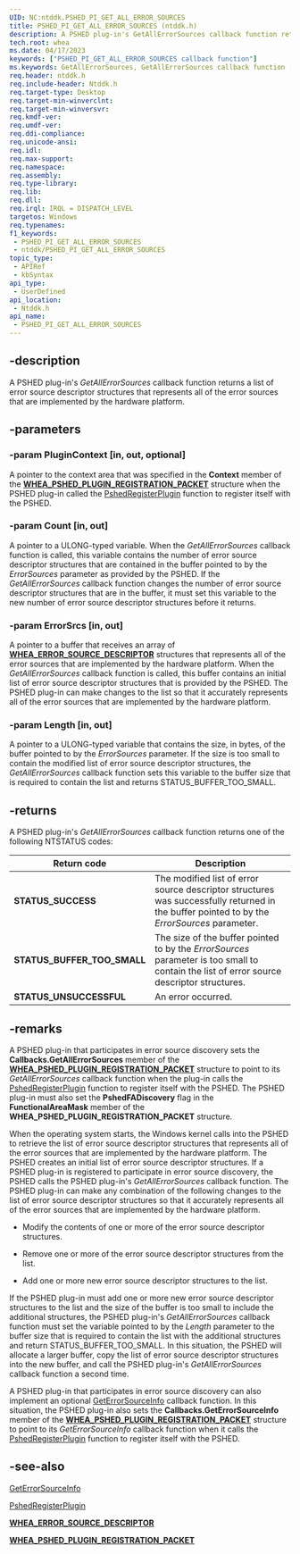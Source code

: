 ```yaml
---
UID: NC:ntddk.PSHED_PI_GET_ALL_ERROR_SOURCES
title: PSHED_PI_GET_ALL_ERROR_SOURCES (ntddk.h)
description: A PSHED plug-in's GetAllErrorSources callback function returns a list of error source descriptor structures that represents all of the error sources that are implemented by the hardware platform.
tech.root: whea
ms.date: 04/17/2023
keywords: ["PSHED_PI_GET_ALL_ERROR_SOURCES callback function"]
ms.keywords: GetAllErrorSources, GetAllErrorSources callback function [WHEA Drivers and Applications], PSHED_PI_GET_ALL_ERROR_SOURCES, PSHED_PI_GET_ALL_ERROR_SOURCES callback, ntddk/GetAllErrorSources, whea.getallerrorsources, whearef_fe2e1679-84ee-4f90-8615-24cbab3cb686.xml
req.header: ntddk.h
req.include-header: Ntddk.h
req.target-type: Desktop
req.target-min-winverclnt:
req.target-min-winversvr: 
req.kmdf-ver: 
req.umdf-ver: 
req.ddi-compliance: 
req.unicode-ansi: 
req.idl: 
req.max-support: 
req.namespace: 
req.assembly: 
req.type-library: 
req.lib: 
req.dll: 
req.irql: IRQL = DISPATCH_LEVEL
targetos: Windows
req.typenames: 
f1_keywords:
 - PSHED_PI_GET_ALL_ERROR_SOURCES
 - ntddk/PSHED_PI_GET_ALL_ERROR_SOURCES
topic_type:
 - APIRef
 - kbSyntax
api_type:
 - UserDefined
api_location:
 - Ntddk.h
api_name:
 - PSHED_PI_GET_ALL_ERROR_SOURCES
---
```


## -description

A PSHED plug-in's *GetAllErrorSources* callback function returns a list of error source descriptor structures that represents all of the error sources that are implemented by the hardware platform.

## -parameters

### -param PluginContext [in, out, optional]

A pointer to the context area that was specified in the **Context** member of the [**WHEA_PSHED_PLUGIN_REGISTRATION_PACKET**](/windows-hardware/drivers/ddi/ntddk/ns-ntddk-_whea_pshed_plugin_registration_packet) structure when the PSHED plug-in called the [PshedRegisterPlugin](/windows-hardware/drivers/ddi/ntddk/nf-ntddk-pshedregisterplugin) function to register itself with the PSHED.

### -param Count [in, out]

A pointer to a ULONG-typed variable. When the *GetAllErrorSources* callback function is called, this variable contains the number of error source descriptor structures that are contained in the buffer pointed to by the *ErrorSources* parameter as provided by the PSHED. If the *GetAllErrorSources* callback function changes the number of error source descriptor structures that are in the buffer, it must set this variable to the new number of error source descriptor structures before it returns.

### -param ErrorSrcs [in, out]

A pointer to a buffer that receives an array of [**WHEA_ERROR_SOURCE_DESCRIPTOR**](/windows-hardware/drivers/ddi/ntddk/ns-ntddk-_whea_error_source_descriptor) structures that represents all of the error sources that are implemented by the hardware platform. When the *GetAllErrorSources* callback function is called, this buffer contains an initial list of error source descriptor structures that is provided by the PSHED. The PSHED plug-in can make changes to the list so that it accurately represents all of the error sources that are implemented by the hardware platform.

### -param Length [in, out]

A pointer to a ULONG-typed variable that contains the size, in bytes, of the buffer pointed to by the *ErrorSources* parameter. If the size is too small to contain the modified list of error source descriptor structures, the *GetAllErrorSources* callback function sets this variable to the buffer size that is required to contain the list and returns STATUS_BUFFER_TOO_SMALL.

## -returns

A PSHED plug-in's *GetAllErrorSources* callback function returns one of the following NTSTATUS codes:

| Return code | Description |
|--|--|
| **STATUS_SUCCESS** | The modified list of error source descriptor structures was successfully returned in the buffer pointed to by the *ErrorSources* parameter. |
| **STATUS_BUFFER_TOO_SMALL** | The size of the buffer pointed to by the *ErrorSources* parameter is too small to contain the list of error source descriptor structures. |
| **STATUS_UNSUCCESSFUL** | An error occurred. |

## -remarks

A PSHED plug-in that participates in error source discovery sets the **Callbacks.GetAllErrorSources** member of the [**WHEA_PSHED_PLUGIN_REGISTRATION_PACKET**](/windows-hardware/drivers/ddi/ntddk/ns-ntddk-_whea_pshed_plugin_registration_packet) structure to point to its *GetAllErrorSources* callback function when the plug-in calls the [PshedRegisterPlugin](/windows-hardware/drivers/ddi/ntddk/nf-ntddk-pshedregisterplugin) function to register itself with the PSHED. The PSHED plug-in must also set the **PshedFADiscovery** flag in the **FunctionalAreaMask** member of the **WHEA_PSHED_PLUGIN_REGISTRATION_PACKET** structure.

When the operating system starts, the Windows kernel calls into the PSHED to retrieve the list of error source descriptor structures that represents all of the error sources that are implemented by the hardware platform. The PSHED creates an initial list of error source descriptor structures. If a PSHED plug-in is registered to participate in error source discovery, the PSHED calls the PSHED plug-in's *GetAllErrorSources* callback function. The PSHED plug-in can make any combination of the following changes to the list of error source descriptor structures so that it accurately represents all of the error sources that are implemented by the hardware platform.

- Modify the contents of one or more of the error source descriptor structures.

- Remove one or more of the error source descriptor structures from the list.

- Add one or more new error source descriptor structures to the list.

If the PSHED plug-in must add one or more new error source descriptor structures to the list and the size of the buffer is too small to include the additional structures, the PSHED plug-in's *GetAllErrorSources* callback function must set the variable pointed to by the *Length* parameter to the buffer size that is required to contain the list with the additional structures and return STATUS_BUFFER_TOO_SMALL. In this situation, the PSHED will allocate a larger buffer, copy the list of error source descriptor structures into the new buffer, and call the PSHED plug-in's *GetAllErrorSources* callback function a second time.

A PSHED plug-in that participates in error source discovery can also implement an optional [GetErrorSourceInfo](/windows-hardware/drivers/ddi/ntddk/nc-ntddk-pshed_pi_get_error_source_info) callback function. In this situation, the PSHED plug-in also sets the **Callbacks.GetErrorSourceInfo** member of the [**WHEA_PSHED_PLUGIN_REGISTRATION_PACKET**](/windows-hardware/drivers/ddi/ntddk/ns-ntddk-_whea_pshed_plugin_registration_packet) structure to point to its *GetErrorSourceInfo* callback function when it calls the [PshedRegisterPlugin](/windows-hardware/drivers/ddi/ntddk/nf-ntddk-pshedregisterplugin) function to register itself with the PSHED.

## -see-also

[GetErrorSourceInfo](/windows-hardware/drivers/ddi/ntddk/nc-ntddk-pshed_pi_get_error_source_info)

[PshedRegisterPlugin](/windows-hardware/drivers/ddi/ntddk/nf-ntddk-pshedregisterplugin)

[**WHEA_ERROR_SOURCE_DESCRIPTOR**](/windows-hardware/drivers/ddi/ntddk/ns-ntddk-_whea_error_source_descriptor)

[**WHEA_PSHED_PLUGIN_REGISTRATION_PACKET**](/windows-hardware/drivers/ddi/ntddk/ns-ntddk-_whea_pshed_plugin_registration_packet)
